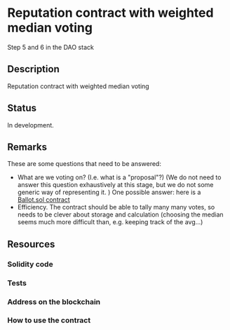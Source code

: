 # Reputation contract with weighted median voting 


Step 5 and 6 in the DAO stack

## Description

Reputation contract with weighted median voting 

## Status

In development. 

## Remarks

These are some questions that need to be answered:

* What are we voting on? (I.e. what is a "proposal"?) (We do not need to answer this question exhaustively at this stage, but we do not some generic way of representing it. ) One possible answer: here is a [Ballot.sol contract](../daostack/contracts/Ballot.sol) 
* Efficiency. The contract should be able to tally many many votes, so needs to be clever about storage and calculation (choosing the median seems much more difficult than, e.g. keeping track of the avg...)

## Resources

### Solidity code

### Tests

### Address on the blockchain

### How to use the contract

